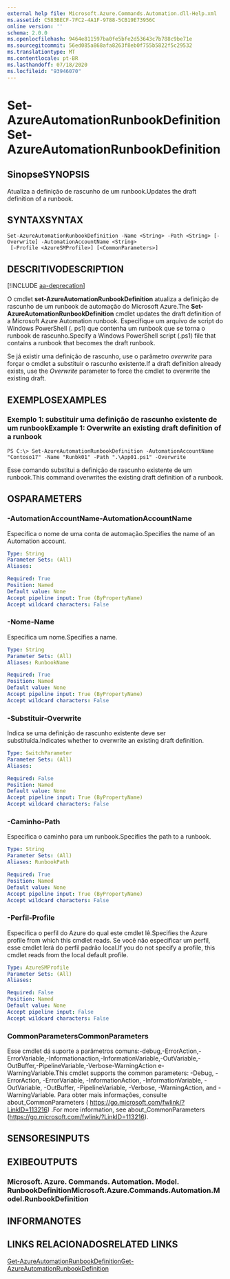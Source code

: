 ```yaml
---
external help file: Microsoft.Azure.Commands.Automation.dll-Help.xml
ms.assetid: C583BECF-7FC2-4A1F-9788-5CB19E73956C
online version: ''
schema: 2.0.0
ms.openlocfilehash: 9464e811597ba0fe5bfe2d53643c7b788c9be71e
ms.sourcegitcommit: 56ed085a868afa8263f8eb0f755b5822f5c29532
ms.translationtype: MT
ms.contentlocale: pt-BR
ms.lasthandoff: 07/18/2020
ms.locfileid: "93946070"
---
```

# <span data-ttu-id="4e956-101">Set-AzureAutomationRunbookDefinition</span><span class="sxs-lookup"><span data-stu-id="4e956-101">Set-AzureAutomationRunbookDefinition</span></span>

## <span data-ttu-id="4e956-102">Sinopse</span><span class="sxs-lookup"><span data-stu-id="4e956-102">SYNOPSIS</span></span>

<span data-ttu-id="4e956-103">Atualiza a definição de rascunho de um runbook.</span><span class="sxs-lookup"><span data-stu-id="4e956-103">Updates the draft definition of a runbook.</span></span>

## <span data-ttu-id="4e956-104">SYNTAX</span><span class="sxs-lookup"><span data-stu-id="4e956-104">SYNTAX</span></span>

```
Set-AzureAutomationRunbookDefinition -Name <String> -Path <String> [-Overwrite] -AutomationAccountName <String>
 [-Profile <AzureSMProfile>] [<CommonParameters>]
```

## <span data-ttu-id="4e956-105">DESCRITIVO</span><span class="sxs-lookup"><span data-stu-id="4e956-105">DESCRIPTION</span></span>

[!INCLUDE [aa-deprecation](../include/aa-deprecation.md)]

<span data-ttu-id="4e956-106">O cmdlet **set-AzureAutomationRunbookDefinition** atualiza a definição de rascunho de um runbook de automação do Microsoft Azure.</span><span class="sxs-lookup"><span data-stu-id="4e956-106">The **Set-AzureAutomationRunbookDefinition** cmdlet updates the draft definition of a Microsoft Azure Automation runbook.</span></span>
<span data-ttu-id="4e956-107">Especifique um arquivo de script do Windows PowerShell (. ps1) que contenha um runbook que se torna o runbook de rascunho.</span><span class="sxs-lookup"><span data-stu-id="4e956-107">Specify a Windows PowerShell script (.ps1) file that contains a runbook that becomes the draft runbook.</span></span>

<span data-ttu-id="4e956-108">Se já existir uma definição de rascunho, use o parâmetro *overwrite* para forçar o cmdlet a substituir o rascunho existente.</span><span class="sxs-lookup"><span data-stu-id="4e956-108">If a draft definition already exists, use the *Overwrite* parameter to force the cmdlet to overwrite the existing draft.</span></span>

## <span data-ttu-id="4e956-109">EXEMPLOS</span><span class="sxs-lookup"><span data-stu-id="4e956-109">EXAMPLES</span></span>

### <span data-ttu-id="4e956-110">Exemplo 1: substituir uma definição de rascunho existente de um runbook</span><span class="sxs-lookup"><span data-stu-id="4e956-110">Example 1: Overwrite an existing draft definition of a runbook</span></span>
```
PS C:\> Set-AzureAutomationRunbookDefinition -AutomationAccountName "Contoso17" -Name "Runbk01" -Path ".\App01.ps1" -Overwrite
```

<span data-ttu-id="4e956-111">Esse comando substitui a definição de rascunho existente de um runbook.</span><span class="sxs-lookup"><span data-stu-id="4e956-111">This command overwrites the existing draft definition of a runbook.</span></span>

## <span data-ttu-id="4e956-112">OS</span><span class="sxs-lookup"><span data-stu-id="4e956-112">PARAMETERS</span></span>

### <span data-ttu-id="4e956-113">-AutomationAccountName</span><span class="sxs-lookup"><span data-stu-id="4e956-113">-AutomationAccountName</span></span>
<span data-ttu-id="4e956-114">Especifica o nome de uma conta de automação.</span><span class="sxs-lookup"><span data-stu-id="4e956-114">Specifies the name of an Automation account.</span></span>

```yaml
Type: String
Parameter Sets: (All)
Aliases: 

Required: True
Position: Named
Default value: None
Accept pipeline input: True (ByPropertyName)
Accept wildcard characters: False
```

### <span data-ttu-id="4e956-115">-Nome</span><span class="sxs-lookup"><span data-stu-id="4e956-115">-Name</span></span>
<span data-ttu-id="4e956-116">Especifica um nome.</span><span class="sxs-lookup"><span data-stu-id="4e956-116">Specifies a name.</span></span>

```yaml
Type: String
Parameter Sets: (All)
Aliases: RunbookName

Required: True
Position: Named
Default value: None
Accept pipeline input: True (ByPropertyName)
Accept wildcard characters: False
```

### <span data-ttu-id="4e956-117">-Substituir</span><span class="sxs-lookup"><span data-stu-id="4e956-117">-Overwrite</span></span>
<span data-ttu-id="4e956-118">Indica se uma definição de rascunho existente deve ser substituída.</span><span class="sxs-lookup"><span data-stu-id="4e956-118">Indicates whether to overwrite an existing draft definition.</span></span>

```yaml
Type: SwitchParameter
Parameter Sets: (All)
Aliases: 

Required: False
Position: Named
Default value: None
Accept pipeline input: True (ByPropertyName)
Accept wildcard characters: False
```

### <span data-ttu-id="4e956-119">-Caminho</span><span class="sxs-lookup"><span data-stu-id="4e956-119">-Path</span></span>
<span data-ttu-id="4e956-120">Especifica o caminho para um runbook.</span><span class="sxs-lookup"><span data-stu-id="4e956-120">Specifies the path to a runbook.</span></span>

```yaml
Type: String
Parameter Sets: (All)
Aliases: RunbookPath

Required: True
Position: Named
Default value: None
Accept pipeline input: True (ByPropertyName)
Accept wildcard characters: False
```

### <span data-ttu-id="4e956-121">-Perfil</span><span class="sxs-lookup"><span data-stu-id="4e956-121">-Profile</span></span>
<span data-ttu-id="4e956-122">Especifica o perfil do Azure do qual este cmdlet lê.</span><span class="sxs-lookup"><span data-stu-id="4e956-122">Specifies the Azure profile from which this cmdlet reads.</span></span>
<span data-ttu-id="4e956-123">Se você não especificar um perfil, esse cmdlet lerá do perfil padrão local.</span><span class="sxs-lookup"><span data-stu-id="4e956-123">If you do not specify a profile, this cmdlet reads from the local default profile.</span></span>

```yaml
Type: AzureSMProfile
Parameter Sets: (All)
Aliases: 

Required: False
Position: Named
Default value: None
Accept pipeline input: False
Accept wildcard characters: False
```

### <span data-ttu-id="4e956-124">CommonParameters</span><span class="sxs-lookup"><span data-stu-id="4e956-124">CommonParameters</span></span>
<span data-ttu-id="4e956-125">Esse cmdlet dá suporte a parâmetros comuns:-debug,-ErrorAction,-ErrorVariable,-Informationaction,-InformationVariable,-OutVariable,-OutBuffer,-PipelineVariable,-Verbose-WarningAction e-WarningVariable.</span><span class="sxs-lookup"><span data-stu-id="4e956-125">This cmdlet supports the common parameters: -Debug, -ErrorAction, -ErrorVariable, -InformationAction, -InformationVariable, -OutVariable, -OutBuffer, -PipelineVariable, -Verbose, -WarningAction, and -WarningVariable.</span></span> <span data-ttu-id="4e956-126">Para obter mais informações, consulte about_CommonParameters ( https://go.microsoft.com/fwlink/?LinkID=113216) .</span><span class="sxs-lookup"><span data-stu-id="4e956-126">For more information, see about_CommonParameters (https://go.microsoft.com/fwlink/?LinkID=113216).</span></span>

## <span data-ttu-id="4e956-127">SENSORES</span><span class="sxs-lookup"><span data-stu-id="4e956-127">INPUTS</span></span>

## <span data-ttu-id="4e956-128">EXIBE</span><span class="sxs-lookup"><span data-stu-id="4e956-128">OUTPUTS</span></span>

### <span data-ttu-id="4e956-129">Microsoft. Azure. Commands. Automation. Model. RunbookDefinition</span><span class="sxs-lookup"><span data-stu-id="4e956-129">Microsoft.Azure.Commands.Automation.Model.RunbookDefinition</span></span>

## <span data-ttu-id="4e956-130">INFORMA</span><span class="sxs-lookup"><span data-stu-id="4e956-130">NOTES</span></span>

## <span data-ttu-id="4e956-131">LINKS RELACIONADOS</span><span class="sxs-lookup"><span data-stu-id="4e956-131">RELATED LINKS</span></span>

[<span data-ttu-id="4e956-132">Get-AzureAutomationRunbookDefinition</span><span class="sxs-lookup"><span data-stu-id="4e956-132">Get-AzureAutomationRunbookDefinition</span></span>](./Get-AzureAutomationRunbookDefinition.md)


